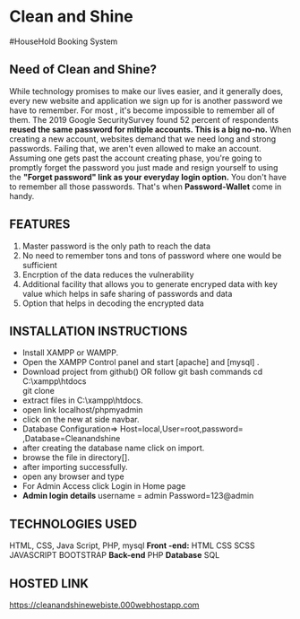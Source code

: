 
# Clean and Shine

#HouseHold Booking System

 ## Need of Clean and Shine?
 While technology promises to make our lives easier, and it generally does, every new website and application we sign up for is another password we have to remember. For most , it's become impossible  to remember all of them. The 2019 Google SecuritySurvey found 52 percent of respondents **reused the same password for mltiple accounts. This is a big no-no.**
 When creating a new account, websites demand that we need long and strong passwords. Failing that, we aren't even allowed to make an account. Assuming one gets past the account creating phase, you're going to promptly forget the password you just made and resign yourself to using the **"Forget password" link as your everyday login option.**
 You don't have to remember all those passwords. That's when **Password-Wallet** come in handy.
 

 
 ## FEATURES
 1. Master password is the only path to reach the data
 1. No need to remember tons and tons of password where one would be sufficient
 2. Encrption of the data reduces the vulnerability
 3. Additional facility that allows you to generate encryped data with key value which helps in safe sharing of passwords and data
 4. Option that helps in decoding the encrypted  data 
 
## INSTALLATION INSTRUCTIONS
* Install XAMPP or WAMPP.
* Open the XAMPP Control panel and start [apache] and [mysql] .
* Download project from github() OR follow git bash commands
  cd C:\xampp\htdocs\
  git clone 
* extract files in C:\xampp\htdocs.
* open link localhost/phpmyadmin
* click on the new at side navbar.
* Database Configuration=>
    Host=local,User=root,password=``  ``,Database=Cleanandshine
* after creating the database name click on import.
* browse the file in directory[].
* after importing successfully.
* open any browser and type 
* For Admin Access click Login in Home page
* **Admin login details** username = admin Password=123@admin

## TECHNOLOGIES USED
HTML, CSS, Java Script, PHP, mysql
**Front -end:**
HTML
CSS
SCSS
JAVASCRIPT
BOOTSTRAP
**Back-end**
   PHP
**Database**
  SQL

## HOSTED LINK
https://cleanandshinewebiste.000webhostapp.com
